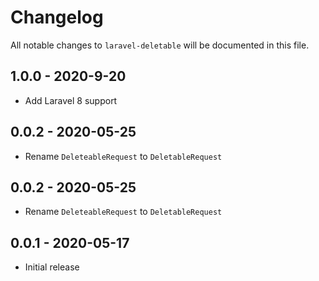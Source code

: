 # Changelog

All notable changes to `laravel-deletable` will be documented in this file.

## 1.0.0 - 2020-9-20

- Add Laravel 8 support

## 0.0.2 - 2020-05-25

- Rename `DeleteableRequest` to `DeletableRequest`

## 0.0.2 - 2020-05-25

- Rename `DeleteableRequest` to `DeletableRequest`

## 0.0.1 - 2020-05-17

- Initial release

